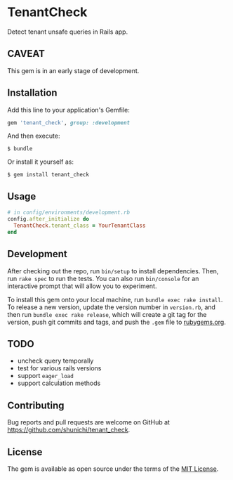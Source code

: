 # TenantCheck

Detect tenant unsafe queries in Rails app.

## CAVEAT

This gem is in an early stage of development.

## Installation

Add this line to your application's Gemfile:

```ruby
gem 'tenant_check', group: :development
```

And then execute:

    $ bundle

Or install it yourself as:

    $ gem install tenant_check

## Usage

```ruby
# in config/environments/development.rb
config.after_initialize do
  TenantCheck.tenant_class = YourTenantClass
end
```

## Development

After checking out the repo, run `bin/setup` to install dependencies. Then, run `rake spec` to run the tests. You can also run `bin/console` for an interactive prompt that will allow you to experiment.

To install this gem onto your local machine, run `bundle exec rake install`. To release a new version, update the version number in `version.rb`, and then run `bundle exec rake release`, which will create a git tag for the version, push git commits and tags, and push the `.gem` file to [rubygems.org](https://rubygems.org).

## TODO
- uncheck query temporally
- test for various rails versions
- support `eager_load`
- support calculation methods

## Contributing

Bug reports and pull requests are welcome on GitHub at https://github.com/shunichi/tenant_check.

## License

The gem is available as open source under the terms of the [MIT License](https://opensource.org/licenses/MIT).
